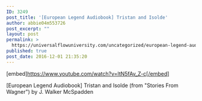 ```yaml
---
ID: 3249
post_title: '[European Legend Audiobook] Tristan and Isolde'
author: abbie04m553726
post_excerpt: ""
layout: post
permalink: >
  https://universalflowuniversity.com/uncategorized/european-legend-audiobook-tristan-and-isolde/
published: true
post_date: 2016-12-01 21:35:20
---
```

[embed]https://www.youtube.com/watch?v=ltN5fAv_Z-c[/embed]<br>
<p>[European Legend Audiobook] Tristan and Isolde  (from "Stories From Wagner") by J. Walker McSpadden</p>